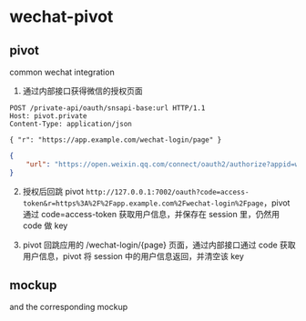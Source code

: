 wechat-pivot
==

pivot
--

common wechat integration

1. 通过内部接口获得微信的授权页面

```
POST /private-api/oauth/snsapi-base:url HTTP/1.1
Host: pivot.private
Content-Type: application/json

{ "r": "https://app.example.com/wechat-login/page" }
```

```json
{
    "url": "https://open.weixin.qq.com/connect/oauth2/authorize?appid=wechatappid&redirect_uri=http%3A%2F%2F127.0.0.1%3A7002%2Foauth%3Fr%3Dhttps%253A%252F%252Fapp.example.com%252Fwechat-login%252Fpage&response_type=code&scope=snsapi_base&state=STATE#wechat_redirect"
}
```

2. 授权后回跳 pivot `http://127.0.0.1:7002/oauth?code=access-token&r=https%3A%2F%2Fapp.example.com%2Fwechat-login%2Fpage`，pivot 通过 code=access-token 获取用户信息，并保存在 session 里，仍然用 code 做 key

3. pivot 回跳应用的 /wechat-login/{page} 页面，通过内部接口通过 code 获取用户信息，pivot 将 session 中的用户信息返回，并清空该 key

mockup
--

and the corresponding mockup
